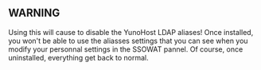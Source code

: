 ## WARNING

Using this will cause to disable the YunoHost LDAP aliases! Once installed, you won't be able to use the aliasses settings that you can see when you modify your personnal settings in the SSOWAT pannel.
Of course, once uninstalled, everything get back to normal.
